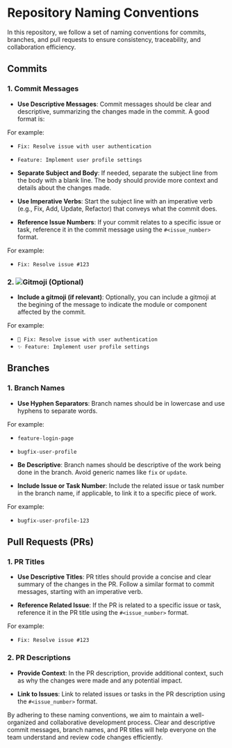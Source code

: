 # Repository Naming Conventions

In this repository, we follow a set of naming conventions for commits, branches, and pull requests to ensure consistency, traceability, and collaboration efficiency.

## Commits

### 1. Commit Messages

- **Use Descriptive Messages**: Commit messages should be clear and descriptive, summarizing the changes made in the commit. A good format is:

For example:
- `Fix: Resolve issue with user authentication`
- `Feature: Implement user profile settings`

- **Separate Subject and Body**: If needed, separate the subject line from the body with a blank line. The body should provide more context and details about the changes made.

- **Use Imperative Verbs**: Start the subject line with an imperative verb (e.g., Fix, Add, Update, Refactor) that conveys what the commit does.

- **Reference Issue Numbers**: If your commit relates to a specific issue or task, reference it in the commit message using the `#<issue_number>` format. 

For example: 
- `Fix: Resolve issue #123`

### 2. ![Gitmoji](https://gitmoji.dev/) (Optional)

- **Include a gitmoji (if relevant)**: Optionally, you can include a gitmoji at the begining of the message to indicate the module or component affected by the commit.

For example:
- `🐛 Fix: Resolve issue with user authentication`
- `✨ Feature: Implement user profile settings`

## Branches

### 1. Branch Names

- **Use Hyphen Separators**: Branch names should be in lowercase and use hyphens to separate words. 

For example: 
- `feature-login-page`
- `bugfix-user-profile`

- **Be Descriptive**: Branch names should be descriptive of the work being done in the branch. Avoid generic names like `fix` or `update`.

- **Include Issue or Task Number**: Include the related issue or task number in the branch name, if applicable, to link it to a specific piece of work. 

For example: 
- `bugfix-user-profile-123`

## Pull Requests (PRs)

### 1. PR Titles

- **Use Descriptive Titles**: PR titles should provide a concise and clear summary of the changes in the PR. Follow a similar format to commit messages, starting with an imperative verb.

- **Reference Related Issue**: If the PR is related to a specific issue or task, reference it in the PR title using the `#<issue_number>` format. 

For example: 
- `Fix: Resolve issue #123`

### 2. PR Descriptions

- **Provide Context**: In the PR description, provide additional context, such as why the changes were made and any potential impact.

- **Link to Issues**: Link to related issues or tasks in the PR description using the `#<issue_number>` format.

By adhering to these naming conventions, we aim to maintain a well-organized and collaborative development process. Clear and descriptive commit messages, branch names, and PR titles will help everyone on the team understand and review code changes efficiently.
